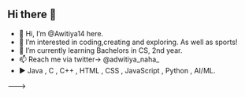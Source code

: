 ## Hi there 👋

<!--
**Adwitiya14/Adwitiya14** is a ✨ _special_ ✨ repository because its `README.md` (this file) appears on your GitHub profile.

Here are some ideas to get you started:

- 🔭 I’m currently working on ...
- 🌱 I’m currently learning ...
- 👯 I’m looking to collaborate on ...
- 🤔 I’m looking for help with ...
- 💬 Ask me about ...
- 📫 How to reach me: ...
- 😄 Pronouns: ...
- ⚡ Fun fact: ...
-->

- 👋 Hi, I’m @Awitiya14 here.
- 👀 I’m interested in coding,creating and exploring. As well as sports! 
- 🌱 I’m currently learning Bachelors in CS, 2nd year.
- 📫 Reach me via twitter-> @adwitiya_naha_
- ▶ Java , C , C++ , HTML , CSS , JavaScript , Python , AI/ML. 

--->
